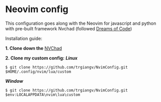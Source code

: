 # Neovim config

This configuration goes along with the Neovim for javascript and python with pre-built framework Nvchad
(followed [Dreams of Code](https://youtube.com/@dreamsofcode))

Installation guide:

**1. Clone down the** [NVChad](https://nvchad.com)

**2. Clone my custom config:**
***Linux***
```
$ git clone https://github.com/trgiangv/NvimConfig.git $HOME/.config/nvim/lua/custom
```
***Window***
```
$ git clone https://github.com/trgiangv/NvimConfig.git $env:LOCALAPPDATA\nvim\lua\custom
```

